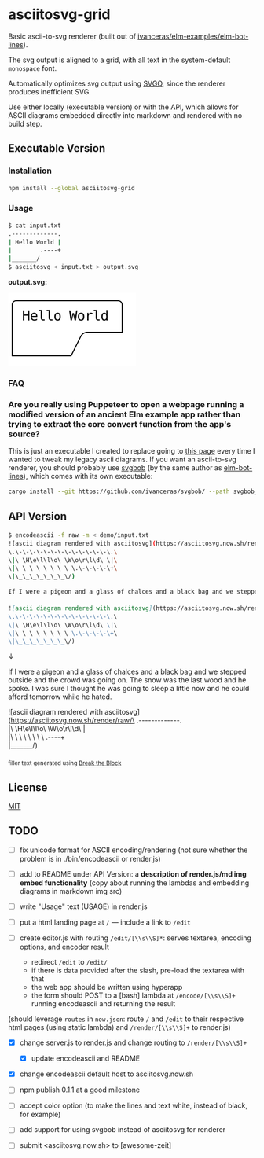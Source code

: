 # asciitosvg-grid

Basic ascii-to-svg renderer (built out of [ivanceras/elm-examples/elm-bot-lines][elm-bot-lines-gh]).

The svg output is aligned to a grid, with all text in the system-default `monospace` font.

Automatically optimizes svg output using [SVGO][svgo], since the renderer produces inefficient SVG.

Use either locally (executable version) or with the API, which allows for ASCII diagrams embedded directly into markdown and rendered with no build step.

## Executable Version

### Installation

```sh
npm install --global asciitosvg-grid
```

### Usage

```sh
$ cat input.txt
.-------------.
| Hello World |
|        .----+
|_______/
$ asciitosvg < input.txt > output.svg
```

**output.svg:**

![output.svg in demo](./demo/output.svg)

### FAQ

### Are you really using Puppeteer to open a webpage running a modified version of an ancient Elm example app rather than trying to extract the core convert function from the app's source?

This is just an executable I created to replace going to [this page][elm-bot-lines] every time I wanted to tweak my legacy ascii diagrams. If you want an ascii-to-svg renderer, you should probably use [svgbob][svgbob] (by the same author as [elm-bot-lines][elm-bot-lines]), which comes with its own executable:

```sh
cargo install --git https://github.com/ivanceras/svgbob/ --path svgbob_cli
```

<!-- ### Do you do anything more respectable?

🤔 -->

## API Version

```sh
$ encodeascii -f raw -m < demo/input.txt
![ascii diagram rendered with asciitosvg](https://asciitosvg.now.sh/render/raw/\
\.\-\-\-\-\-\-\-\-\-\-\-\-\-\.\
\|\ \H\e\l\l\o\ \W\o\r\l\d\ \|\
\|\ \ \ \ \ \ \ \ \.\-\-\-\-\+\
\|\_\_\_\_\_\_\_\/)
```

```md
If I were a pigeon and a glass of chalces and a black bag and we stepped outside and the crowd was going on. The snow was the last wood and he spoke. I was sure I thought he was going to sleep a little now and he could afford tomorrow while he hated.

![ascii diagram rendered with asciitosvg](https://asciitosvg.now.sh/render/raw/\
\.\-\-\-\-\-\-\-\-\-\-\-\-\-\.\
\|\ \H\e\l\l\o\ \W\o\r\l\d\ \|\
\|\ \ \ \ \ \ \ \ \.\-\-\-\-\+\
\|\_\_\_\_\_\_\_\/)
```

&darr;

If I were a pigeon and a glass of chalces and a black bag and we stepped outside and the crowd was going on. The snow was the last wood and he spoke. I was sure I thought he was going to sleep a little now and he could afford tomorrow while he hated.

![ascii diagram rendered with asciitosvg](https://asciitosvg.now.sh/render/raw/\
\.\-\-\-\-\-\-\-\-\-\-\-\-\-\.\
\|\ \H\e\l\l\o\ \W\o\r\l\d\ \|\
\|\ \ \ \ \ \ \ \ \.\-\-\-\-\+\
\|\_\_\_\_\_\_\_\/)

<sub>filler text generated using [Break the Block](https://codepen.io/jczimm/full/rKJjMM/)</sub>

## License

[MIT](https://choosealicense.com/licenses/mit/)

[elm-bot-lines]: https://ivanceras.github.io/elm-examples/elm-bot-lines/
[elm-bot-lines-gh]: https://github.com/ivanceras/elm-examples/tree/master/elm-bot-lines
[svgbob]: https://github.com/ivanceras/svgbob
[svgo]: https://github.com/svg/svgo

## TODO

- [ ] fix unicode format for ASCII encoding/rendering (not sure whether the problem is in ./bin/encodeascii or render.js)
- [ ] add to README under API Version: a **description of render.js/md img embed functionality** (copy about running the lambdas and embedding diagrams in markdown img src)
- [ ] write "Usage" text (USAGE) in render.js

- [ ] put a html landing page at `/` &mdash; include a link to `/edit`

- [ ] create editor.js with routing `/edit/[\\s\\S]*`: serves textarea, encoding options, and encoder result
  - redirect `/edit` to `/edit/`
  - if there is data provided after the slash, pre-load the textarea with that
  - the web app should be written using hyperapp
  - the form should POST to a \[bash\] lambda at `/encode/[\\s\\S]+` running encodeascii and returning the result

(should leverage `routes` in `now.json`: route `/` and `/edit` to their respective html pages (using static lambda) and `/render/[\\s\\S]+` to render.js)

- [x] change server.js to render.js and change routing to `/render/[\\s\\S]+`
  - [x] update encodeascii and README
- [x] change encodeascii default host to asciitosvg.now.sh
- [ ] npm publish 0.1.1 at a good milestone

- [ ] accept color option (to make the lines and text white, instead of black, for example)
- [ ] add support for using svgbob instead of asciitosvg for renderer
- [ ] submit <asciitosvg.now.sh> to \[awesome-zeit\]